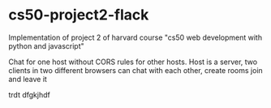 # cs50-project2-flack

Implementation of project 2 of harvard course "cs50 web development with python and javascript"

Chat for one host without CORS rules for other hosts. Host is a server, two clients in two different browsers can chat with each other, create rooms join and leave it


trdt dfgkjhdf
